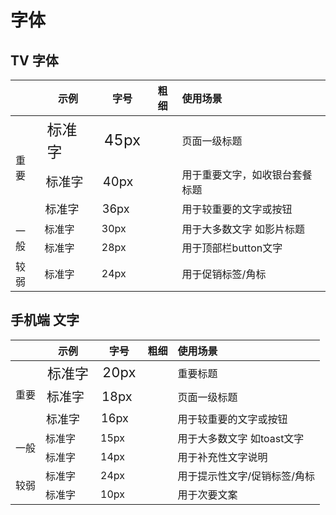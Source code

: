 # 字体
## TV 字体
<table>
  <thead>
    <tr>
      <th></th>
      <th>示例</th>
      <th>字号</th>
      <th>粗细</th>
      <th style="text-align: left;">使用场景</th>
    </tr>
  </thead>
  <tbody>
    <tr>
      <td rowspan="3">重要</td>
      <td style="font-size: 24px">标准字</td>
      <td style="font-size: 24px">45px</td>
      <td style="font-size: 24px"></td>
      <td>页面一级标题</td>
    </tr>
    <tr>
      <td style="font-size: 20px">标准字</td>
      <td style="font-size: 20px">40px</td>
      <td style="font-size: 20px"></td>
      <td>用于重要文字，如收银台套餐标题</td>
    </tr>
    <tr>
      <td style="font-size: 18px">标准字</td>
      <td style="font-size: 18px">36px</td>
      <td style="font-size: 18px"></td>
      <td>用于较重要的文字或按钮</td>
    </tr>
    <tr>
      <td rowspan="2">一般</td>
      <td>标准字</td>
      <td>30px</td>
      <td></td>
      <td>用于大多数文字 如影片标题</td>
    </tr>
    <tr>
      <td>标准字</td>
      <td>28px</td>
      <td></td>
      <td>用于顶部栏button文字</td>
    </tr>
    <tr>
      <td>较弱</td>
      <td>标准字</td>
      <td>24px</td>
      <td></td>
      <td>用于促销标签/角标</td>
    </tr>
  </tbody>
</table>

## 手机端 文字
<table>
  <thead>
    <tr>
      <th></th>
      <th>示例</th>
      <th>字号</th>
      <th>粗细</th>
      <th style="text-align: left;">使用场景</th>
    </tr>
  </thead>
  <tbody>
    <tr>
      <td rowspan="3">重要</td>
      <td style="font-size: 22px">标准字</td>
      <td style="font-size: 22px">20px</td>
      <td style="font-size: 22px"></td>
      <td>重要标题</td>
    </tr>
    <tr>
      <td style="font-size: 20px">标准字</td>
      <td style="font-size: 20px">18px</td>
      <td style="font-size: 20px"></td>
      <td>页面一级标题</td>
    </tr>
    <tr>
      <td style="font-size: 18px">标准字</td>
      <td style="font-size: 18px">16px</td>
      <td style="font-size: 18px"></td>
      <td>用于较重要的文字或按钮</td>
    </tr>
    <tr>
      <td rowspan="2">一般</td>
      <td>标准字</td>
      <td>15px</td>
      <td></td>
      <td>用于大多数文字 如toast文字</td>
    </tr>
    <tr>
      <td>标准字</td>
      <td>14px</td>
      <td></td>
      <td>用于补充性文字说明</td>
    </tr>
    <tr>
      <td rowspan="2">较弱</td>
      <td>标准字</td>
      <td>24px</td>
      <td></td>
      <td>用于提示性文字/促销标签/角标</td>
    </tr>
    <tr>
      <td>标准字</td>
      <td>10px</td>
      <td></td>
      <td>用于次要文案</td>
    </tr>
  </tbody>
</table>
